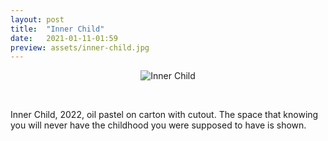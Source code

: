 ```yaml
---
layout: post
title:  "Inner Child"
date:   2021-01-11-01:59
preview: assets/inner-child.jpg
---
```


<div style="text-align: center"><img src="{{site.baseurl}}/assets/inner-child.jpg" alt="Inner Child" class="center"/></div>

&nbsp;

Inner Child, 2022, oil pastel on carton with cutout.
The space that knowing you will never have the childhood you were supposed to have is shown.

&nbsp;